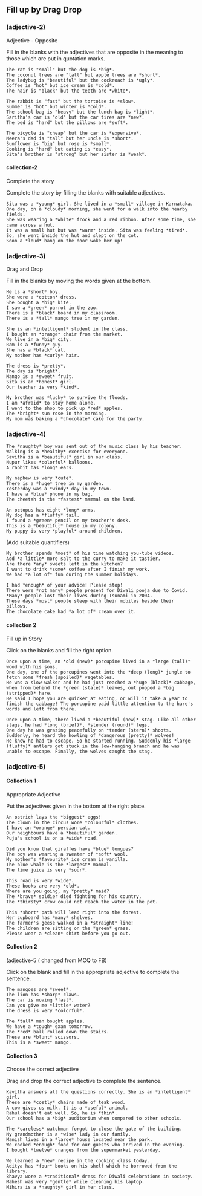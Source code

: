 ## Fill up by Drag Drop

### (adjective-2)

Adjective - Opposite

Fill in the blanks with the adjectives that are opposite in the meaning to those
which are put in quotation marks.

```
The rat is "small" but the dog is *big*.
The coconut trees are "tall" but apple trees are *short*.
The ladybug is "beautiful" but the cockroach is *ugly*.
Coffee is "hot" but ice cream is *cold*.
The hair is "black" but the teeth are *white*.
```

```
The rabbit is "fast" but the tortoise is *slow*.
Summer is "hot" but winter is *cold*.
The school bag is "heavy" but the lunch bag is *light*.
Saritha's car is "old" but the car tires are *new*.
The bed is "hard" but the pillows are *soft*.
```

```
The bicycle is "cheap" but the car is *expensive*.
Meera's dad is "tall" but her uncle is *short*.
Sunflower is "big" but rose is *small*.
Cooking is "hard" but eating is *easy*.
Sita's brother is "strong" but her sister is *weak*.
```

#### collection-2

Complete the story

Complete the story by filling the blanks with suitable adjectives.

```
Sita was a *young* girl. She lived in a *small* village in Karnataka.
One day, on a *cloudy* morning, she went for a walk into the nearby fields.
She was wearing a *white* frock and a red ribbon. After some time, she came across a hut.
It was a small hut but was *warm* inside. Sita was feeling *tired*.
So, she went inside the hut and slept on the cot.
Soon a *loud* bang on the door woke her up!
```

### (adjective-3)

Drag and Drop

Fill in the blanks by moving the words given at the bottom.

```
He is a *short* boy.
She wore a *cotton* dress.
She bought a *big* kite.
I saw a *green* parrot in the zoo.
There is a *black* board in my classroom.
There is a *tall* mango tree in my garden.
```

```
She is an *intelligent* student in the class.
I bought an *orange* chair from the market.
We live in a *big* city.
Ram is a *funny* guy.
She has a *black* cat.
My mother has *curly* hair.
```

```
The dress is *pretty*.
The day is *bright*.
Mango is a *sweet* fruit.
Sita is an *honest* girl.
Our teacher is very *kind*.
```

```
My brother was *lucky* to survive the floods.
I am *afraid* to stay home alone.
I went to the shop to pick up *red* apples.
The *bright* sun rose in the morning.
My mom was baking a *chocolate* cake for the party.
```

### (adjective-4)

```
The *naughty* boy was sent out of the music class by his teacher.
Walking is a *healthy* exercise for everyone.
Savitha is a *beautiful* girl in our class.
Nupur likes *colorful* balloons.
A rabbit has *long* ears.
```

```
My nephew is very *cute*.
There is a *huge* tree in my garden.
Yesterday was a *windy* day in my town.
I have a *blue* phone in my bag.
The cheetah is the *fastest* mammal on the land.
```

```
An octopus has eight *long* arms.
My dog has a *fluffy* tail.
I found a *green* pencil on my teacher's desk.
This is a *beautiful* house in my colony.
My puppy is very *playful* around children.
```

(Add suitable quantifiers)

```
My brother spends *most* of his time watching you-tube videos.
Add *a little* more salt to the curry to make it tastier.
Are there *any* sweets left in the kitchen?
I want to drink *some* coffee after I finish my work.
We had *a lot of* fun during the summer holidays.
```

```
I had *enough* of your advice! Please stop!
There were *not many* people present for Diwali pooja due to Covid.
*Many* people lost their lives during Tsunami in 2004.
These days *most* people sleep with their mobiles beside their pillows.
The chocolate cake had *a lot of* cream over it.
```

#### collection 2

Fill up in Story

Click on the blanks and fill the right option.

```
Once upon a time, an *old (new)* porcupine lived in a *large (tall)* wood with his sons.
One day, one of the porcupines went into the *deep (long)* jungle to fetch some *fresh (spoiled)* vegetables.
He was a slow walker and he had just reached a *huge (black)* cabbage, when from behind the *green (stale)* leaves, out popped a *big (stripped)* hare.
He said I hope you are quicker at eating, or will it take a year to finish the cabbage! The porcupine paid little attention to the hare's words and left from there.
```

```
Once upon a time, there lived a *beautiful (new)* stag. Like all other stags, he had *long (brief)*, *slender (round)* legs.
One day he was grazing peacefully on *tender (stern)* shoots. Suddenly, he heard the howling of *dangerous (pretty)* wolves!
He knew he had to escape. So he started running. Suddenly his *large (fluffy)* antlers got stuck in the low-hanging branch and he was unable to escape. Finally, the wolves caught the stag.
```

### (adjective-5)

#### Collection 1

Appropriate Adjective

Put the adjectives given in the bottom at the right place.

```
An ostrich lays the *biggest* eggs!
The clown in the circus wore *colourful* clothes.
I have an *orange* persian cat.
Our neighbours have a *beautiful* garden.
Puja's school is on a *wide* road.
```

```
Did you know that giraffes have *blue* tongues?
The boy was wearing a sweater of *soft* wool.
My mother's *favourite* ice cream is vanilla.
The blue whale is the *largest* mammal.
The lime juice is very *sour*.
```

```
This road is very *wide*.
These books are very *old*.
Where are you going, my *pretty* maid?
The *brave* soldier died fighting for his country.
The *thirsty* crow could not reach the water in the pot.
```

```
This *short* path will lead right into the forest.
Her cupboard has *many* shelves.
The farmer's geese walked in a *straight* line!
The children are sitting on the *green* grass.
Please wear a *clean* shirt before you go out.
```

#### Collection 2

(adjective-5 ( changed from MCQ to FB)

Click on the blank and fill in the appropriate adjective to complete the
sentence.

```
The mangoes are *sweet*.
The lion has *sharp* claws.
The car is moving *fast*.
Can you give me *little* water?
The dress is very *colorful*.
```

```
The *tall* man bought apples.
We have a *tough* exam tomorrow.
The *red* ball rolled down the stairs.
These are *blunt* scissors.
This is a *sweet* mango.
```

#### Collection 3

Choose the correct adjective

Drag and drop the correct adjective to complete the sentence.

```
Kavitha answers all the questions correctly. She is an *intelligent* girl.
These are *costly* chairs made of teak wood.
A cow gives us milk. It is a *useful* animal.
Rahul doesn't eat well. So, he is *thin*.
Our school has a *big* auditorium when compared to other schools.
```

```
The *careless* watchman forgot to close the gate of the building.
My grandmother is a *wise* lady in our family.
Manish lives in a *large* house located near the park.
We cooked *enough* food for our guests who arrived in the evening.
I bought *twelve* oranges from the supermarket yesterday.
```

```
We learned a *new* recipe in the cooking class today.
Aditya has *four* books on his shelf which he borrowed from the library.
Bhavya wore a *traditional* dress for Diwali celebrations in society.
Mahesh was very *gentle* while cleaning his laptop.
Mihira is a *naughty* girl in her class.
```

